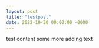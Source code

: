 ```yaml
---
layout: post
title: "testpost"
date: 2022-10-30 00:00:00 -0000
---
```


test content
some more
adding text
